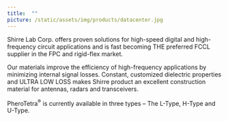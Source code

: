 ```yaml
---
title:  ""
picture: /static/assets/img/products/datacenter.jpg
---
```


Shirre Lab Corp. offers proven solutions for high-speed digital and high-frequency circuit applications and is fast becoming THE preferred FCCL supplier in the FPC and rigid-flex market.

Our materials improve the efficiency of high-frequency applications by minimizing internal signal losses. Constant, customized dielectric properties and ULTRA LOW LOSS makes Shirre product an excellent construction material for antennas, radars and transceivers.

PheroTetra<sup>®</sup> is currently available in three types – The L-Type, H-Type and U-Type.



